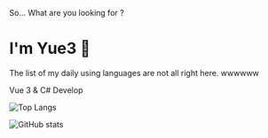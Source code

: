 So... What are you looking for ?

# I'm Yue3 🚗

The list of my daily using languages are not all right here. wwwwww

Vue 3 & C# Develop

![Top Langs](https://github-readme-stats.vercel.app/api/top-langs/?username=Yue-cn&langs_count=8)

![GitHub stats](https://github-readme-stats.vercel.app/api?username=Yue-cn&show_icons=true)
